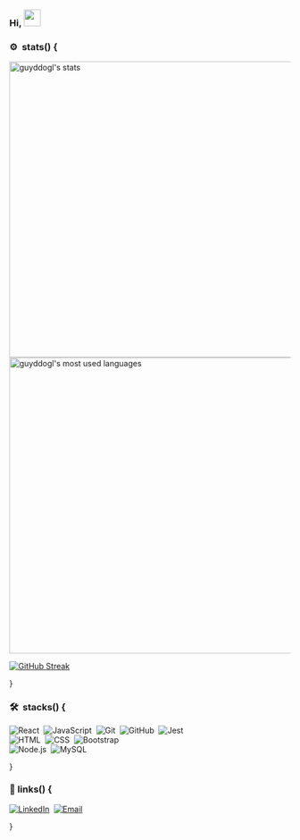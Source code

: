 ### Hi, <img src="https://raw.githubusercontent.com/kaueMarques/kaueMarques/master/hi.gif" width="30px" height="30px">

### ⚙️ &nbsp;stats() {
 
<p align="left">
<img width="530em" src="https://github-readme-stats.vercel.app/api?username=guyddogl&count_private=true&hide=hack&show_icons=true&theme=dracula&title_color=00ccdb&border_color=1b374b&icon_color=00ccdb&bg_color=21282f" alt="guyddogl's stats"/>
<img width="530em" src="https://github-readme-stats.vercel.app/api/top-langs/?username=guyddogl&count_private=true&hide=hack&layout=compact&theme=dracula&title_color=00ccdb&border_color=1b374b&icon_color=00ccdb&bg_color=21282f" alt="guyddogl's most used languages"/>
</p>

[![GitHub Streak](https://github-readme-streak-stats.herokuapp.com?user=guyddogl&theme=prussian&hide_border=true&date_format=j%20M%5B%20Y%5D)](https://git.io/streak-stats)

}

### 🛠 &nbsp;stacks() {

![React](https://img.shields.io/badge/-React-1b374b?style=for-the-badge&logo=React)&nbsp;
![JavaScript](https://img.shields.io/badge/-JavaScript-1b374b?style=for-the-badge&logo=javascript)&nbsp;
![Git](https://img.shields.io/badge/-Git-1b374b?style=for-the-badge&logo=git)&nbsp;
![GitHub](https://img.shields.io/badge/-GitHub-1b374b?style=for-the-badge&logo=github)&nbsp;
![Jest](https://img.shields.io/badge/-Jest-1b374b?style=for-the-badge&logo=jest)&nbsp; <br>
![HTML](https://img.shields.io/badge/-HTML-1b374b?style=for-the-badge&logo=HTML5)&nbsp;
![CSS](https://img.shields.io/badge/-CSS-1b374b?style=for-the-badge&logo=CSS3&logoColor=1572B6)&nbsp;
![Bootstrap](https://img.shields.io/badge/-Bootstrap-1b374b?style=for-the-badge&logo=Bootstrap)&nbsp; <br>
![Node.js](https://img.shields.io/badge/-Node.js-05122A?style=flat&logo=node.js)&nbsp;
![MySQL](https://img.shields.io/badge/-MySQL-1b374b?style=for-the-badge&logo=MySQL)&nbsp;
 <!--
![PHP](https://img.shields.io/badge/-PHP-1b374b?style=for-the-badge&logo=PHP)&nbsp;
-->
}
<br>

### :link:&nbsp;links() {
<a href="https://linkedin.com/in/guyddogl">![LinkedIn](https://img.shields.io/badge/-LinkedIn-1b374b?style=for-the-badge&logo=LinkedIn)</a>&nbsp;
<a href="mailto:guyddogl@gmail.com">![Email](https://img.shields.io/badge/-Email-1b374b?style=for-the-badge&logo=gmail&logoColor=ffffff)</a>&nbsp;

}
